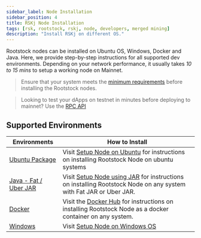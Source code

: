 ```yaml
---
sidebar_label: Node Installation
sidebar_position: 4
title: RSKj Node Installation
tags: [rsk, rootstock, rskj, node, developers, merged mining]
description: "Install RSKj on different OS."
---
```


Rootstock nodes can be installed on Ubuntu OS, Windows, Docker and Java. Here, we provide step-by-step instructions for all supported dev environments. Depending on your network performance, it usually takes *10 to 15 mins* to setup a working node on Mainnet.

> Ensure that your system meets the [minimum requirements](/node-operators/setup/requirements/) before installing the Rootstock nodes.

> Looking to test your dApps on testnet in minutes before deploying to mainnet? Use the [RPC API](/developers/rpc-api/)

## Supported Environments
| Environments | How to Install |
| --- | --- |
| [Ubuntu Package](/node-operators/setup/installation/ubuntu/) | Visit [Setup Node on Ubuntu](/node-operators/setup/installation/ubuntu/) for instructions on installing Rootstock Node on ubuntu systems |
| [Java - Fat / Uber JAR](/node-operators/setup/installation/java/) | Visit [Setup Node using JAR](/node-operators/setup/installation/java/) for instructions on installing Rootstock Node on any system with Fat JAR or Uber JAR. |
| [Docker](https://hub.docker.com/r/rsksmart/rskj) |  Visit the [Docker Hub](https://hub.docker.com/r/rsksmart/rskj) for instructions on installing Rootstock Node as a docker container on any system. |
| [Windows](/node-operators/node-runner/windows/) | Visit [Setup Node on Windows OS](/node-operators/node-runner/windows/) |